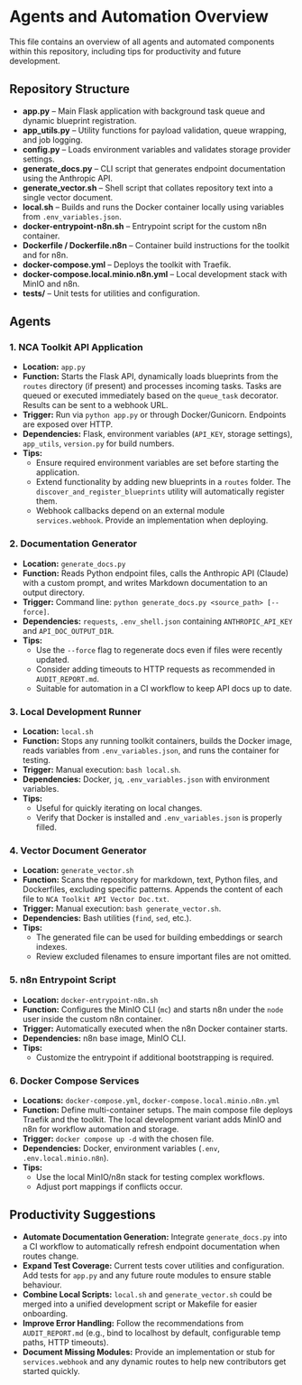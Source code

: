 # Agents and Automation Overview

This file contains an overview of all agents and automated components within this repository, including tips for productivity and future development.

## Repository Structure

- **app.py** – Main Flask application with background task queue and dynamic blueprint registration.
- **app_utils.py** – Utility functions for payload validation, queue wrapping, and job logging.
- **config.py** – Loads environment variables and validates storage provider settings.
- **generate_docs.py** – CLI script that generates endpoint documentation using the Anthropic API.
- **generate_vector.sh** – Shell script that collates repository text into a single vector document.
- **local.sh** – Builds and runs the Docker container locally using variables from `.env_variables.json`.
- **docker-entrypoint-n8n.sh** – Entrypoint script for the custom n8n container.
- **Dockerfile / Dockerfile.n8n** – Container build instructions for the toolkit and for n8n.
- **docker-compose.yml** – Deploys the toolkit with Traefik.
- **docker-compose.local.minio.n8n.yml** – Local development stack with MinIO and n8n.
- **tests/** – Unit tests for utilities and configuration.

## Agents

### 1. NCA Toolkit API Application

- **Location:** `app.py`
- **Function:** Starts the Flask API, dynamically loads blueprints from the `routes` directory (if present) and processes incoming tasks. Tasks are queued or executed immediately based on the `queue_task` decorator. Results can be sent to a webhook URL.
- **Trigger:** Run via `python app.py` or through Docker/Gunicorn. Endpoints are exposed over HTTP.
- **Dependencies:** Flask, environment variables (`API_KEY`, storage settings), `app_utils`, `version.py` for build numbers.
- **Tips:**
  - Ensure required environment variables are set before starting the application.
  - Extend functionality by adding new blueprints in a `routes` folder. The `discover_and_register_blueprints` utility will automatically register them.
  - Webhook callbacks depend on an external module `services.webhook`. Provide an implementation when deploying.

### 2. Documentation Generator

- **Location:** `generate_docs.py`
- **Function:** Reads Python endpoint files, calls the Anthropic API (Claude) with a custom prompt, and writes Markdown documentation to an output directory.
- **Trigger:** Command line: `python generate_docs.py <source_path> [--force]`.
- **Dependencies:** `requests`, `.env_shell.json` containing `ANTHROPIC_API_KEY` and `API_DOC_OUTPUT_DIR`.
- **Tips:**
  - Use the `--force` flag to regenerate docs even if files were recently updated.
  - Consider adding timeouts to HTTP requests as recommended in `AUDIT_REPORT.md`.
  - Suitable for automation in a CI workflow to keep API docs up to date.

### 3. Local Development Runner

- **Location:** `local.sh`
- **Function:** Stops any running toolkit containers, builds the Docker image, reads variables from `.env_variables.json`, and runs the container for testing.
- **Trigger:** Manual execution: `bash local.sh`.
- **Dependencies:** Docker, `jq`, `.env_variables.json` with environment variables.
- **Tips:**
  - Useful for quickly iterating on local changes.
  - Verify that Docker is installed and `.env_variables.json` is properly filled.

### 4. Vector Document Generator

- **Location:** `generate_vector.sh`
- **Function:** Scans the repository for markdown, text, Python files, and Dockerfiles, excluding specific patterns. Appends the content of each file to `NCA Toolkit API Vector Doc.txt`.
- **Trigger:** Manual execution: `bash generate_vector.sh`.
- **Dependencies:** Bash utilities (`find`, `sed`, etc.).
- **Tips:**
  - The generated file can be used for building embeddings or search indexes.
  - Review excluded filenames to ensure important files are not omitted.

### 5. n8n Entrypoint Script

- **Location:** `docker-entrypoint-n8n.sh`
- **Function:** Configures the MinIO CLI (`mc`) and starts n8n under the `node` user inside the custom n8n container.
- **Trigger:** Automatically executed when the n8n Docker container starts.
- **Dependencies:** n8n base image, MinIO CLI.
- **Tips:**
  - Customize the entrypoint if additional bootstrapping is required.

### 6. Docker Compose Services

- **Locations:** `docker-compose.yml`, `docker-compose.local.minio.n8n.yml`
- **Function:** Define multi-container setups. The main compose file deploys Traefik and the toolkit. The local development variant adds MinIO and n8n for workflow automation and storage.
- **Trigger:** `docker compose up -d` with the chosen file.
- **Dependencies:** Docker, environment variables (`.env`, `.env.local.minio.n8n`).
- **Tips:**
  - Use the local MinIO/n8n stack for testing complex workflows.
  - Adjust port mappings if conflicts occur.

## Productivity Suggestions

- **Automate Documentation Generation:** Integrate `generate_docs.py` into a CI workflow to automatically refresh endpoint documentation when routes change.
- **Expand Test Coverage:** Current tests cover utilities and configuration. Add tests for `app.py` and any future route modules to ensure stable behaviour.
- **Combine Local Scripts:** `local.sh` and `generate_vector.sh` could be merged into a unified development script or Makefile for easier onboarding.
- **Improve Error Handling:** Follow the recommendations from `AUDIT_REPORT.md` (e.g., bind to localhost by default, configurable temp paths, HTTP timeouts).
- **Document Missing Modules:** Provide an implementation or stub for `services.webhook` and any dynamic routes to help new contributors get started quickly.

